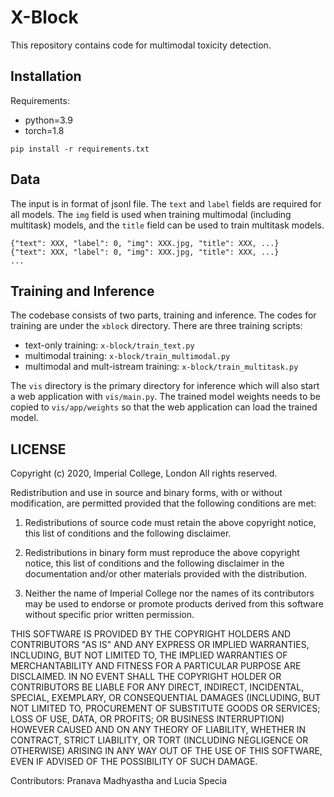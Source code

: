 # X-Block

This repository contains code for multimodal toxicity detection.

## Installation
Requirements:
- python=3.9
- torch=1.8
```
pip install -r requirements.txt
```

## Data
The input is in format of jsonl file. The `text` and `label` fields are required for all models. The `img` field is used when training multimodal (including multitask) models, and the `title` field can be used to train multitask models.
```
{"text": XXX, "label": 0, "img": XXX.jpg, "title": XXX, ...}
{"text": XXX, "label": 0, "img": XXX.jpg, "title": XXX, ...}
...
```

## Training and Inference
The codebase consists of two parts, training and inference. The codes for training are under the `xblock` directory. There are three training scripts:
* text-only training: `x-block/train_text.py`
* multimodal training: `x-block/train_multimodal.py`
* multimodal and mult-istream training: `x-block/train_multitask.py`

The `vis` directory is the primary directory for inference which will also start a web application with `vis/main.py`. The trained model weights needs to be copied to `vis/app/weights` so that the web application can load the trained model.


## LICENSE
Copyright (c) 2020, Imperial College, London
All rights reserved.

Redistribution and use in source and binary forms, with or without modification, are permitted provided that the following conditions are met:

1. Redistributions of source code must retain the above copyright notice, this list of conditions and the following disclaimer.

2. Redistributions in binary form must reproduce the above copyright notice, this list of conditions and the following disclaimer in the documentation and/or other materials provided with the distribution.

3. Neither the name of Imperial College nor the names of its contributors may be used to endorse or promote products derived from this software without specific prior written permission.

THIS SOFTWARE IS PROVIDED BY THE COPYRIGHT HOLDERS AND CONTRIBUTORS "AS IS" AND ANY EXPRESS OR IMPLIED WARRANTIES, INCLUDING, BUT NOT LIMITED TO, THE IMPLIED WARRANTIES OF MERCHANTABILITY AND FITNESS FOR A PARTICULAR PURPOSE ARE DISCLAIMED. IN NO EVENT SHALL THE COPYRIGHT HOLDER OR CONTRIBUTORS BE LIABLE FOR ANY DIRECT, INDIRECT, INCIDENTAL, SPECIAL, EXEMPLARY, OR CONSEQUENTIAL DAMAGES (INCLUDING, BUT NOT LIMITED TO, PROCUREMENT OF SUBSTITUTE GOODS OR SERVICES; LOSS OF USE, DATA, OR PROFITS; OR BUSINESS INTERRUPTION) HOWEVER CAUSED AND ON ANY THEORY OF LIABILITY, WHETHER IN CONTRACT, STRICT LIABILITY, OR TORT (INCLUDING NEGLIGENCE OR OTHERWISE) ARISING IN ANY WAY OUT OF THE USE OF THIS SOFTWARE, EVEN IF ADVISED OF THE POSSIBILITY OF SUCH DAMAGE.

Contributors: Pranava Madhyastha and Lucia Specia
